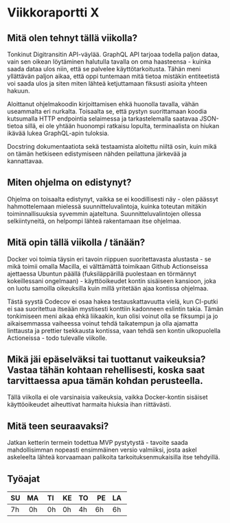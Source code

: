# Viikkoraportti X

## Mitä olen tehnyt tällä viikolla?

Tonkinut Digitransitin API-väylää. GraphQL API tarjoaa todella paljon dataa, vain sen oikean löytäminen halutulla tavalla on oma haasteensa - kuinka saada dataa ulos niin, että se palvelee käyttötarkoitusta. Tähän meni yllättävän paljon aikaa, että oppi tuntemaan mitä tietoa mistäkin entiteetistä voi saada ulos ja siten miten lähteä ketjuttamaan fiksusti asioita yhteen hakuun.

Aloittanut ohjelmakoodin kirjoittamisen ehkä huonolla tavalla, vähän useammalta eri nurkalta. Toisaalta se, että pystyn suorittamaan koodia kutsumalla HTTP endpointia selaimessa ja tarkastelemalla saatavaa JSON-tietoa sillä, ei ole yhtään huonompi ratkaisu lopulta, terminaalista on hiukan ikävää lukea GraphQL-apin tuloksia.

Docstring dokumentaatiota sekä testaamista aloitettu niiltä osin, kuin mikä on tämän hetkiseen edistymiseen nähden peilattuna järkevää ja kannattavaa.

## Miten ohjelma on edistynyt?

Ohjelma on toisaalta edistynyt, vaikka se ei koodillisesti näy - olen päässyt hahmottelemaan mielessä suunnitteluvalintoja, kuinka toteutan mitäkin toiminnallisuuksia syvemmin ajateltuna. Suunnitteluvalintojen ollessa selkiintyneitä, on helpompi lähteä rakentamaan itse ohjelmaa.

## Mitä opin tällä viikolla / tänään?

Docker voi toimia täysin eri tavoin riippuen suoritettavasta alustasta - se mikä toimii omalla Macilla, ei välttämättä toimikaan Github Actionseissa ajettaessa Ubuntun päällä (fuksiläppärillä puolestaan en törmännyt kokeillessani ongelmaan) - käyttöoikeudet kontin sisäiseen kansioon, joka on luotu samoilla oikeuksilla kuin millä yritetään ajaa kontissa ohjelmaa.

Tästä syystä Codecov ei osaa hakea testauskattavuutta vielä, kun CI-putki ei saa suoritettua itseään mystisesti konttiin kadonneen eslintin takia. Tämän tonkimiseen meni aikaa ehkä liikaakin, kun olisi voinut olla se fiksumpi ja jo aikaisemmassa vaiheessa voinut tehdä taikatempun ja olla ajamatta linttausta ja prettier tsekkausta kontissa, vaan tehdä sen kontin ulkopuolella Actioneissa - todo tulevalle viikolle.

## Mikä jäi epäselväksi tai tuottanut vaikeuksia? Vastaa tähän kohtaan rehellisesti, koska saat tarvittaessa apua tämän kohdan perusteella.

Tällä viikolla ei ole varsinaisia vaikeuksia, vaikka Docker-kontin sisäiset käyttöoikeudet aiheuttivat harmaita hiuksia ihan riittävästi.

## Mitä teen seuraavaksi?

Jatkan ketterin termein todettua MVP pystytystä - tavoite saada mahdollisimman nopeasti ensimmäinen versio valmiiksi, josta askel askeleelta lähteä korvaamaan palikoita tarkoituksenmukaisilla itse tehdyillä.

## Työajat

| SU  | MA  | TI  | KE  | TO  |  PE | LA  |
| --- | --- | --- | --- | --- | --- | --- |
| 7h  |  0h |  0h | 0h  | 4h  | 6h  | 6h  |
